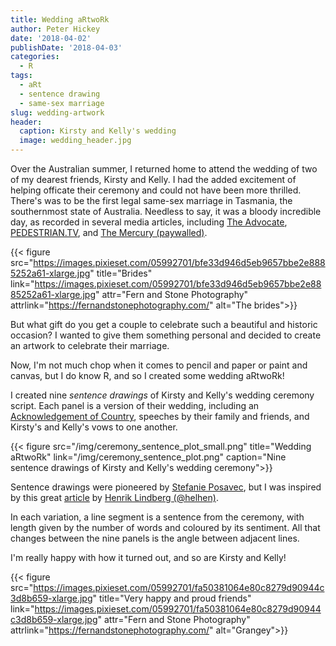```yaml
---
title: Wedding aRtwoRk
author: Peter Hickey
date: '2018-04-02'
publishDate: '2018-04-03'
categories:
  - R
tags:
  - aRt
  - sentence drawing
  - same-sex marriage
slug: wedding-artwork
header:
  caption: Kirsty and Kelly's wedding
  image: wedding_header.jpg
---
```


Over the Australian summer, I returned home to attend the wedding of two of 
my dearest friends, Kirsty and Kelly. I had the added excitement of helping 
officate their ceremony and could not have been more thrilled. There's was to 
be the first legal same-sex marriage in Tasmania, the southernmost state of 
Australia. Needless to say, it was a bloody incredible day, as recorded in 
several media articles, including [The Advocate](http://www.theadvocate.com.au/story/5153850/the-historic-wedding-of-kelly-and-kirsty/), [PEDESTRIAN.TV](https://www.pedestrian.tv/dating/kirsty-and-kelly-albion/), and [The Mercury (paywalled)](https://www.themercury.com.au/lifestyle/kelly-mackenzie-and-kirsty-albion-say-wedding-in-tasmania-best-day-of-our-lives/news-story/baea7c3453679d478034bb151aaed78f).

{{< figure src="https://images.pixieset.com/05992701/bfe33d946d5eb9657bbe2e8885252a61-xlarge.jpg" title="Brides" link="https://images.pixieset.com/05992701/bfe33d946d5eb9657bbe2e8885252a61-xlarge.jpg" attr="Fern and Stone Photography" attrlink="https://fernandstonephotography.com/" alt="The brides">}}

But what gift do you get a couple to celebrate such a beautiful and historic 
occasion? I wanted to give them something personal and decided to create an 
artwork to celebrate their marriage. 

Now, I'm not much chop when it comes to pencil and paper or paint and canvas, 
but I do know R, and so I created some wedding aRtwoRk!

I created nine _sentence drawings_ of Kirsty and Kelly's wedding ceremony 
script. Each panel is a version of their wedding, including an 
[Acknowledgement of Country](https://en.wikipedia.org/wiki/Welcome_to_Country_and_Acknowledgement_of_Country), speeches by their family and friends, and 
Kirsty's and Kelly's vows to one another.

{{< figure src="/img/ceremony_sentence_plot_small.png" title="Wedding aRtwoRk" link="/img/ceremony_sentence_plot.png" caption="Nine sentence drawings of Kirsty and Kelly's wedding ceremony">}}

Sentence drawings were pioneered by 
[Stefanie Posavec](https://www.stefanieposavec.com/writing-without-words/), but 
I was inspired by this great [article](https://htmlpreview.github.io/?https://github.com/halhen/viz-pub/blob/master/sentence-drawings/code.nb.html) 
by [Henrik Lindberg (@helhen)](https://github.com/halhen). 

In each variation, a line segment is a sentence from the ceremony, with 
length given by the number of words and coloured by its sentiment. All that 
changes between the nine panels is the angle between adjacent lines.

I'm really happy with how it turned out, and so are Kirsty and Kelly!

{{< figure src="https://images.pixieset.com/05992701/fa50381064e80c8279d90944c3d8b659-xlarge.jpg" title="Very happy and proud friends" link="https://images.pixieset.com/05992701/fa50381064e80c8279d90944c3d8b659-xlarge.jpg" attr="Fern and Stone Photography" attrlink="https://fernandstonephotography.com/" alt="Grangey">}}
